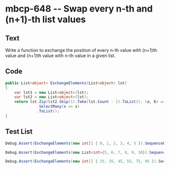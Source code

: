 # mbcp-648 -- Swap every n-th and (n+1)-th list values

## Text

Write a function to exchange the position of every n-th value with (n+1)th value and (n+1)th value with n-th value in a given list.

## Code

```csharp
public List<object> ExchangeElements(List<object> lst)
{
    var lst1 = new List<object>(lst);
    var lst2 = new List<object>(lst);
    return lst.Zip(lst2.Skip(1).Take(lst.Count - 1).ToList(), (a, b) => new[] { b, a })
              .SelectMany(x => x)
              .ToList();
}
```

## Test List

```csharp
Debug.Assert(ExchangeElements(new int[] { 0, 1, 2, 3, 4, 5 }).SequenceEqual(new int[] { 1, 0, 3, 2, 5, 4 }));
```

```csharp
Debug.Assert(ExchangeElements(new List<int>{5, 6, 7, 8, 9, 10}).SequenceEqual(new List<int>{6, 5, 8, 7, 10, 9}));
```

```csharp
Debug.Assert(ExchangeElements(new int[] { 25, 35, 45, 55, 75, 95 }).SequenceEqual(new int[] { 35, 25, 55, 45, 95, 75 }));
```
